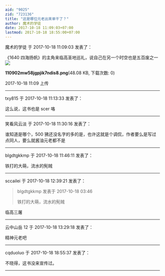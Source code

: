 ```yaml
---
aid: "9025"
zid: "723136"
title: "这是哪位元老出来单干了？"
author: 魔术的学徒
date: 2017-10-18 11:09:03+07:00
lastmod: 2017-10-18 18:55:00+07:00
---
```


魔术的学徒 于 2017-10-18 11:09:03 发表了：

《1640 四海扬帆》的主角来临高圣地巡礼，说自己在另一个时空也是五百废之一![](/9025/110902mw58jgpjik7ndis8.png)

**110902mw58jgpjik7ndis8.png**(48.08 KB, 下载次数: 0)

2017-10-18 11:09 上传

---

txy815 于 2017-10-18 11:13:33 发表了：

这么说，这书也是 scer 咯

---

笑看风云淡 于 2017-10-18 11:30:16 发表了：

谁知道是哪个，500 狒还没名字的多的是，也许这就是个调侃，作者要么是写过点同人，要么就酱油元老都不是

---

blgdtgkkmp 于 2017-10-18 11:46:11 发表了：

铁打的大萌，流水的髡贼

---

sccailei 于 2017-10-18 12:39:21 发表了：

> blgdtgkkmp 发表于 2017-10-18 03:46
>
> 铁打的大萌，流水的髡贼

临高三屠

---

云中山岳 12 于 2017-10-18 13:29:18 发表了：

精神元老吧

---

cqduoluo 于 2017-10-18 18:55:37 发表了：

不晓得，这书没来宣传过。

---
